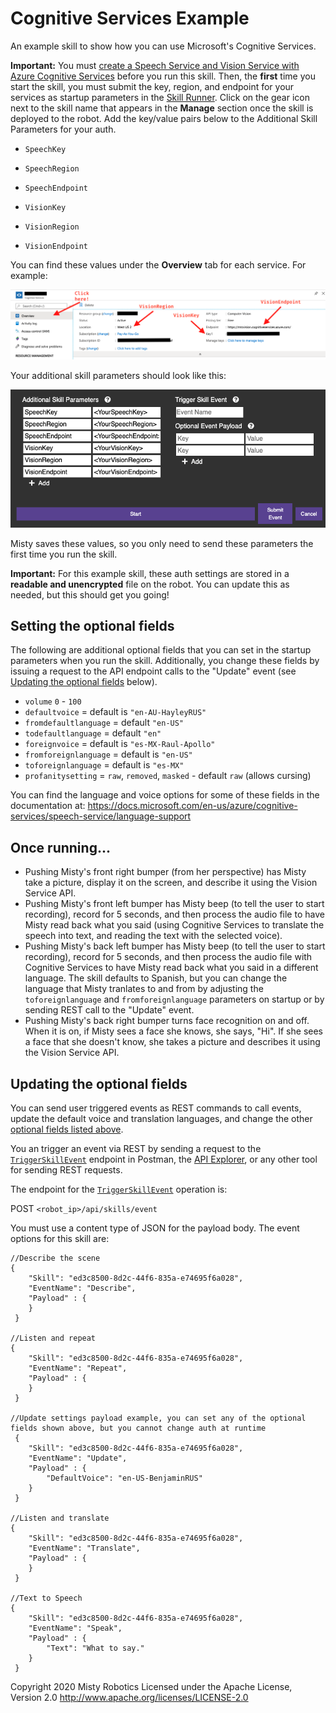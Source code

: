 # Cognitive Services Example

An example skill to show how you can use Microsoft's Cognitive Services.

**Important:** You must [create a Speech Service and Vision Service with Azure Cognitive Services](https://docs.microsoft.com/en-us/azure/cognitive-services/cognitive-services-apis-create-account?tabs=multiservice%2Cwindows) before you run this skill. Then, the **first** time you start the skill, you must submit the key, region, and endpoint for your services as startup parameters in the [Skill Runner](http://sdk.mistyrobotics.com/skill-runner/index.html).  Click on the gear icon next to the skill name that appears in the **Manage** section once the skill is deployed to the robot. Add the key/value pairs below to the Additional Skill Parameters for your auth.

* `SpeechKey`
* `SpeechRegion`
* `SpeechEndpoint`

* `VisionKey`
* `VisionRegion`
* `VisionEndpoint`

You can find these values under the **Overview** tab for each service. For example:

![Vision service annotation](../../img/vision-service.png)

Your additional skill parameters should look like this:

![Additional skill parameters](../../img/skill-parameters.png)

Misty saves these values, so you only need to send these parameters the first time you run the skill.

**Important:** For this example skill, these auth settings are stored in a **readable and unencrypted** file on the robot. You can update this as needed, but this should get you going!

## Setting the optional fields

The following are additional optional fields that you can set in the startup parameters when you run the skill. Additionally, you change these fields by issuing a request to the API endpoint calls to the "Update" event (see [Updating the optional fields](./#updating-the-optional-fields) below).

* `volume` `0` - `100`
* `defaultvoice` = default is `"en-AU-HayleyRUS"`
* `fromdefaultlanguage` = default `"en-US"`
* `todefaultlanguage` = default `"en"`
* `foreignvoice` = default is `"es-MX-Raul-Apollo"`
* `fromforeignlanguage` = default is `"en-US"`
* `toforeignlanguage` = default is `"es-MX"`
* `profanitysetting` = `raw`, `removed`, `masked` - default `raw` (allows cursing)

You can find the language and voice options for some of these fields in the documentation at: 
https://docs.microsoft.com/en-us/azure/cognitive-services/speech-service/language-support

## Once running...

- Pushing Misty's front right bumper (from her perspective) has Misty take a picture, display it on the screen, and describe it using the Vision Service API.
- Pushing Misty's front left bumper has Misty beep (to tell the user to start recording), record for 5 seconds, and then process the audio file to have Misty read back what you said (using Cognitive Services to translate the speech into text, and reading the text with the selected voice).
- Pushing Misty's back left bumper has Misty beep (to tell the user to start recording), record for 5 seconds, and then process the audio file with Cognitive Services to have Misty read back what you said in a different language. The skill defaults to Spanish, but you can change the language that Misty tranlates to and from by adjusting the `toforeignlanguage` and `fromforeignlanguage` parameters on startup or by sending REST call to the "Update" event.
- Pushing Misty's back right bumper turns face recognition on and off. When it is on, if Misty sees a face she knows, she says, "Hi". If she sees a face that she doesn't know, she takes a picture and describes it using the Vision Service API.

## Updating the optional fields

You can send user triggered events as REST commands to call events, update the default voice and translation languages, and change the other [optional fields listed above](./#setting-the-optional-fields).

You an trigger an event via REST by sending a request to the [`TriggerSkillEvent`](https://docs.mistyrobotics.com/misty-ii/rest-api/api-reference/#triggerskillevent) endpoint in Postman, the [API Explorer](http://sdk.mistyrobotics.com/api-explorer/index.html), or any other tool for sending REST requests.

The endpoint for the [`TriggerSkillEvent`]() operation is: 

POST `<robot_ip>/api/skills/event`

You must use a content type of JSON for the payload body. The event options for this skill are:

```
//Describe the scene
{
 	"Skill": "ed3c8500-8d2c-44f6-835a-e74695f6a028",
 	"EventName": "Describe",
	"Payload" : {
 	}
 }

//Listen and repeat
{
 	"Skill": "ed3c8500-8d2c-44f6-835a-e74695f6a028",
 	"EventName": "Repeat",
	"Payload" : {
 	}
 }

//Update settings payload example, you can set any of the optional fields shown above, but you cannot change auth at runtime 
 {
 	"Skill": "ed3c8500-8d2c-44f6-835a-e74695f6a028",
 	"EventName": "Update",
	"Payload" : {
		"DefaultVoice": "en-US-BenjaminRUS"
 	}
 }

//Listen and translate
{
 	"Skill": "ed3c8500-8d2c-44f6-835a-e74695f6a028",
 	"EventName": "Translate",
	"Payload" : {
 	}
 }

//Text to Speech
{
 	"Skill": "ed3c8500-8d2c-44f6-835a-e74695f6a028",
 	"EventName": "Speak",
	"Payload" : {
		"Text": "What to say."
 	}
 }
```

Copyright 2020 Misty Robotics
Licensed under the Apache License, Version 2.0
http://www.apache.org/licenses/LICENSE-2.0
